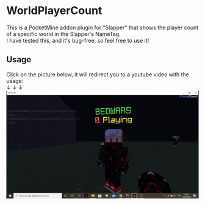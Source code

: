 # WorldPlayerCount
This is a PocketMine addon plugin for "Slapper" that shows the player count of a specific world in the Slapper's NameTag. <br/>
I have tested this, and it's bug-free, so feel free to use it!
## Usage
Click on the picture below, it will redirect you to a youtube video with the usage: <br/>
↓ ↓ ↓
[![Youtube WorldPlayerCount](icon.png)](https://www.youtube.com/watch?v=gHphDPJyFgM&t)

